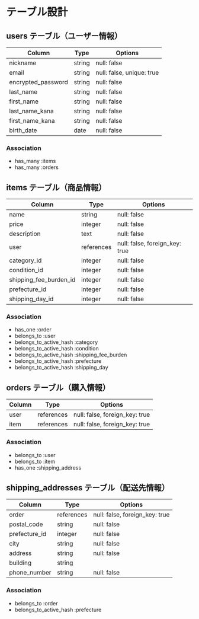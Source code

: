 # テーブル設計  

## users テーブル（ユーザー情報）
| Column             | Type   | Options                   |
| ------------------ | ------ | ------------------------  |
| nickname           | string | null: false               |
| email              | string | null: false, unique: true |
| encrypted_password | string | null: false               |
| last_name          | string | null: false               |
| first_name         | string | null: false               |
| last_name_kana     | string | null: false               |
| first_name_kana    | string | null: false               |
| birth_date         | date   | null: false               |

### Association
- has_many :items
- has_many :orders

## items テーブル（商品情報）
| Column                 | Type       | Options                        |
|------------------------|------------|------------------------------- |
| name                   | string     | null: false                    |
| price                  | integer    | null: false                    |
| description            | text       | null: false                    |
| user                   | references | null: false, foreign_key: true |
| category_id            | integer    | null: false                    |
| condition_id           | integer    | null: false                    |
| shipping_fee_burden_id | integer    | null: false                    |
| prefecture_id          | integer    | null: false                    |
| shipping_day_id        | integer    | null: false                    |

### Association
- has_one :order
- belongs_to :user
- belongs_to_active_hash :category
- belongs_to_active_hash :condition
- belongs_to_active_hash :shipping_fee_burden
- belongs_to_active_hash :prefecture
- belongs_to_active_hash :shipping_day

## orders テーブル（購入情報）
| Column  | Type       | Options                        |
| ------- | ---------- | -----------------------------  |
| user    | references | null: false, foreign_key: true |
| item    | references | null: false, foreign_key: true |

### Association
- belongs_to :user
- belongs_to :item
- has_one :shipping_address


## shipping_addresses テーブル（配送先情報）
| Column        | Type       | Options                        |
| ------------- | ---------- | -----------------------------  |
| order         | references | null: false, foreign_key: true |
| postal_code   | string     | null: false                    |
| prefecture_id | integer    | null: false                    |
| city          | string     | null: false                    |
| address       | string     | null: false                    |
| building      | string     |                                |
| phone_number  | string     | null: false                    |


### Association
- belongs_to :order
- belongs_to_active_hash :prefecture